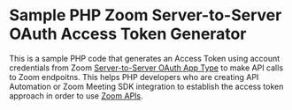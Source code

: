 # Sample PHP Zoom Server-to-Server OAuth Access Token Generator

This is a sample PHP code that generates an Access Token using account credentials from Zoom [Server-to-Server OAuth App Type](https://marketplace.zoom.us/docs/guides/build/server-to-server-oauth-app/#use-account-credentials-to-get-an-access-token) to make API calls to Zoom endpoitns. This helps PHP developers who are creating API Automation or Zoom Meeting SDK integration to establish the access token approach in order to use [Zoom APIs](https://marketplace.zoom.us/docs/api-reference/using-zoom-apis). 
